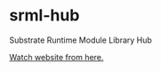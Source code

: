 # srml-hub
Substrate Runtime Module Library Hub

[Watch website from here.](https://www.srmlhub.com/)
